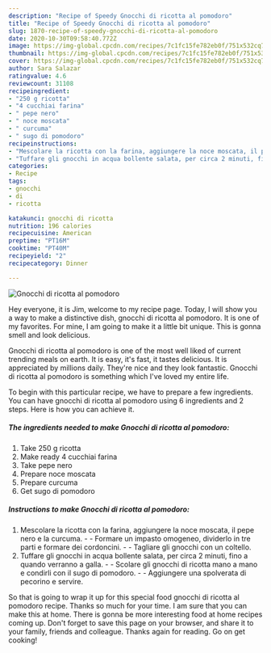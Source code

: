 ```yaml
---
description: "Recipe of Speedy Gnocchi di ricotta al pomodoro"
title: "Recipe of Speedy Gnocchi di ricotta al pomodoro"
slug: 1870-recipe-of-speedy-gnocchi-di-ricotta-al-pomodoro
date: 2020-10-30T09:58:40.772Z
image: https://img-global.cpcdn.com/recipes/7c1fc15fe782eb0f/751x532cq70/gnocchi-di-ricotta-al-pomodoro-recipe-main-photo.jpg
thumbnail: https://img-global.cpcdn.com/recipes/7c1fc15fe782eb0f/751x532cq70/gnocchi-di-ricotta-al-pomodoro-recipe-main-photo.jpg
cover: https://img-global.cpcdn.com/recipes/7c1fc15fe782eb0f/751x532cq70/gnocchi-di-ricotta-al-pomodoro-recipe-main-photo.jpg
author: Sara Salazar
ratingvalue: 4.6
reviewcount: 31108
recipeingredient:
- "250 g ricotta"
- "4 cucchiai farina"
- " pepe nero"
- " noce moscata"
- " curcuma"
- " sugo di pomodoro"
recipeinstructions:
- "Mescolare la ricotta con la farina, aggiungere la noce moscata, il pepe nero e la curcuma.  Formare un impasto omogeneo, dividerlo in tre parti e formare dei cordoncini.  Tagliare gli gnocchi con un coltello."
- "Tuffare gli gnocchi in acqua bollente salata, per circa 2 minuti, fino a quando verranno a galla.  Scolare gli gnocchi di ricotta mano a mano e condirli con il sugo di pomodoro.  Aggiungere una spolverata di pecorino e servire."
categories:
- Recipe
tags:
- gnocchi
- di
- ricotta

katakunci: gnocchi di ricotta 
nutrition: 196 calories
recipecuisine: American
preptime: "PT16M"
cooktime: "PT40M"
recipeyield: "2"
recipecategory: Dinner

---
```



![Gnocchi di ricotta al pomodoro](https://img-global.cpcdn.com/recipes/7c1fc15fe782eb0f/751x532cq70/gnocchi-di-ricotta-al-pomodoro-recipe-main-photo.jpg)

Hey everyone, it is Jim, welcome to my recipe page. Today, I will show you a way to make a distinctive dish, gnocchi di ricotta al pomodoro. It is one of my favorites. For mine, I am going to make it a little bit unique. This is gonna smell and look delicious.

Gnocchi di ricotta al pomodoro is one of the most well liked of current trending meals on earth. It is easy, it's fast, it tastes delicious. It is appreciated by millions daily. They're nice and they look fantastic. Gnocchi di ricotta al pomodoro is something which I've loved my entire life.




To begin with this particular recipe, we have to prepare a few ingredients. You can have gnocchi di ricotta al pomodoro using 6 ingredients and 2 steps. Here is how you can achieve it.

<!--inarticleads1-->

##### The ingredients needed to make Gnocchi di ricotta al pomodoro:

1. Take 250 g ricotta
1. Make ready 4 cucchiai farina
1. Take  pepe nero
1. Prepare  noce moscata
1. Prepare  curcuma
1. Get  sugo di pomodoro




<!--inarticleads2-->

##### Instructions to make Gnocchi di ricotta al pomodoro:

1. Mescolare la ricotta con la farina, aggiungere la noce moscata, il pepe nero e la curcuma. -  - Formare un impasto omogeneo, dividerlo in tre parti e formare dei cordoncini. -  - Tagliare gli gnocchi con un coltello.
1. Tuffare gli gnocchi in acqua bollente salata, per circa 2 minuti, fino a quando verranno a galla. -  - Scolare gli gnocchi di ricotta mano a mano e condirli con il sugo di pomodoro. -  - Aggiungere una spolverata di pecorino e servire.




So that is going to wrap it up for this special food gnocchi di ricotta al pomodoro recipe. Thanks so much for your time. I am sure that you can make this at home. There is gonna be more interesting food at home recipes coming up. Don't forget to save this page on your browser, and share it to your family, friends and colleague. Thanks again for reading. Go on get cooking!
